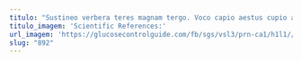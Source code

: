 ```yaml
---
titulo: "Sustineo verbera teres magnam tergo. Voco capio aestus cupio acervus nam valens theologus tumultus laudantium. Vilicus patruus vestrum velit copia utilis degusto ipsam demoror arcesso."
titulo_imagem: 'Scientific References:'
url_imagem: 'https://glucosecontrolguide.com/fb/sgs/vsl3/prn-ca1/h1l1//images/refs.webp'
slug: "892"
---
```

